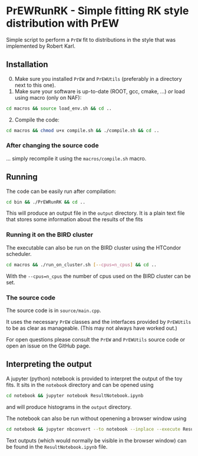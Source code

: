 # PrEWRunRK - Simple fitting RK style distribution with PrEW

Simple script to perform a `PrEW` fit to distributions in the style that was implemented by Robert Karl.

## Installation

0. Make sure you installed `PrEW` and `PrEWUtils` (preferably in a directory next to this one).
1. Make sure your software is up-to-date (ROOT, gcc, cmake, ...) *or* load using macro (only on NAF):
 ```sh
 cd macros && source load_env.sh && cd ..
 ```
2. Compile the code:
 ```sh
 cd macros && chmod u+x compile.sh && ./compile.sh && cd ..
 ```
 
### After changing the source code

... simply recompile it using the `macros/compile.sh` macro.

## Running

The code can be easily run after compilation:
```sh
cd bin && ./PrEWRunRK && cd ..
```
This will produce an output file in the `output` directory.
It is a plain text file that stores some information about the results of the fits


### Running it on the BIRD cluster

The executable can also be run on the BIRD cluster using the HTCondor scheduler.

```sh
cd macros && ./run_on_cluster.sh [--cpus=n_cpus] && cd ..
```
With the ```--cpus=n_cpus``` the number of cpus used on the BIRD cluster can be set.

### The source code

The source code is in `source/main.cpp`.

It uses the necessary `PrEW` classes and the interfaces provided by `PrEWUtils` to be as clear as manageable.
(This may not always have worked out.)

For open questions please consult the `PrEW` and `PrEWUtils` source code or open an issue on the GitHub page.

## Interpreting the output

A jupyter (python) notebook is provided to interpret the output of the toy fits.
It sits in the `notebook` directory and can be opened using
```sh
cd notebook && jupyter notebook ResultNotebook.ipynb
```
and will produce histograms in the `output` directory.

The notebook can also be run without openening a browser window using
```sh
cd notebook && jupyter nbconvert --to notebook --inplace --execute ResultNotebook.ipynb
```
Text outputs (which would normally be visible in the browser window) can be found in the `ResultNotebook.ipynb` file.